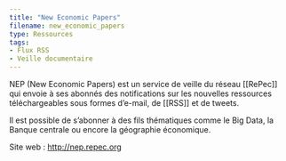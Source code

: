 ```yaml
---
title: "New Economic Papers"
filename: new_economic_papers
type: Ressources
tags:
- Flux RSS
- Veille documentaire
---
```


NEP (New Economic Papers) est un service de veille du réseau [[RePec]] qui envoie à ses abonnés des notifications sur les nouvelles ressources téléchargeables sous formes d’e-mail, de [[RSS]] et de tweets.

Il est possible de s’abonner à des fils thématiques comme le Big Data, la Banque centrale ou encore la géographie économique.

Site web : <http://nep.repec.org>

